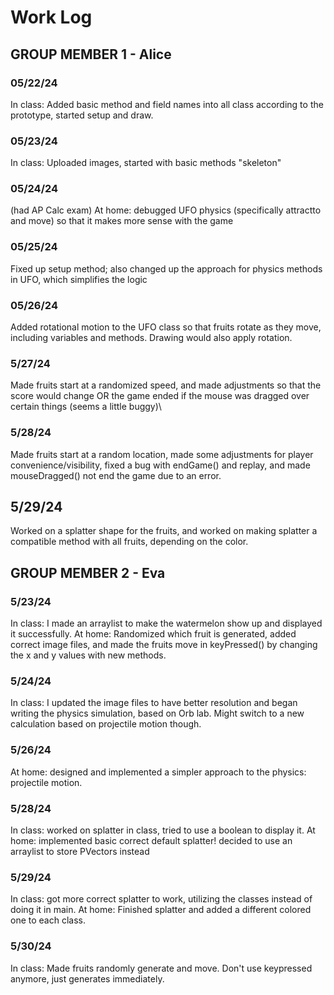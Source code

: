 # Work Log

## GROUP MEMBER 1 - Alice

### 05/22/24

In class: Added basic method and field names into all class according to the prototype, started setup and draw.

### 05/23/24

In class: Uploaded images, started with basic methods "skeleton"

### 05/24/24

(had AP Calc exam)
At home: debugged UFO physics (specifically attractto and move) so that it makes more sense with the game

### 05/25/24

Fixed up setup method; also changed up the approach for physics methods in UFO, which simplifies the logic

### 05/26/24

Added rotational motion to the UFO class so that fruits rotate as they move, including variables and methods. Drawing would also apply rotation.

### 5/27/24

Made fruits start at a randomized speed, and made adjustments so that the score would change OR the game ended if the mouse was dragged over certain things (seems a little buggy)\

### 5/28/24

Made fruits start at a random location, made some adjustments for player convenience/visibility, fixed a bug with endGame() and replay, and made mouseDragged() not end the game due to an error.

## 5/29/24

Worked on a splatter shape for the fruits, and worked on making splatter a compatible method with all fruits, depending on the color.

## GROUP MEMBER 2 - Eva

### 5/23/24

In class: I made an arraylist to make the watermelon show up and displayed it successfully.
At home: Randomized which fruit is generated, added correct image files, and made the fruits move in keyPressed() by changing the x and y values with new methods. 

### 5/24/24

In class: I updated the image files to have better resolution and began writing the physics simulation, based on Orb lab. Might switch to a new calculation based on projectile motion though. 

### 5/26/24
At home: designed and implemented a simpler approach to the physics: projectile motion. 

### 5/28/24
In class: worked on splatter in class, tried to use a boolean to display it.
At home: implemented basic correct default splatter! decided to use an arraylist to store PVectors instead

### 5/29/24
In class: got more correct splatter to work, utilizing the classes instead of doing it in main.
At home: Finished splatter and added a different colored one to each class. 

### 5/30/24
In class: Made fruits randomly generate and move. Don't use keypressed anymore, just generates immediately.